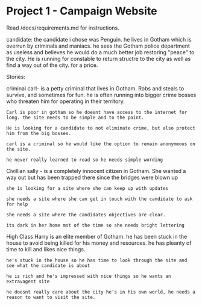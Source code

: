 # Project 1 - Campaign Website

Read /docs/requirements.md for instructions.

candidate:
the candidate i chose was Penguin. 
he lives in Gotham which is overrun by criminals and maniacs. he sees the Gotham police department as useless and believes he would do a much better job restoring "peace" to the city.  He is running for constable to return structre to the city as well as find a way out of the city. for a price.

Stories:

criminal carl- is a petty criminal that lives in Gotham. Robs and steals to survive, and sometimes for fun. he is often running into bigger crime bosses who threaten him for operating in their territory. 

    Carl is poor in gotham so he doesnt have access to the internet for long. the site needs to be simple and to the point.

    He is looking for a candidate to not eliminate crime, but also protect him from the big bosses.  

    carl is a criminal so he would like the option to remain anonymmous on the site. 

    he never really learned to read so he needs simple wording 


 Civillian sally - is a completely innocent citizen in Gotham. She wanted a way out but has been trapped there since the bridges were blown up

    she is looking for a site where she can keep up with updates

    she needs a site where she can get in touch with the candidate to ask for help

    she needs a site where the candidates objectives are clear.

    its dark in her home mst of the time so she needs bright lettering 

High Class Harry is an elite member of Gotham. he has been stuck in the house to avoid being killed for his money and resources.  he has pleanty of time to kill and likes nice things.

    he's stuck in the house so he has time to look through the site and see what the candidate is about
    
    he is rich and he's impressed with nice things so he wants an extravagent site

    he doesnt really care about the city he's in his own world, he needs a reason to want to visit the site. 